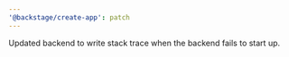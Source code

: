 ```yaml
---
'@backstage/create-app': patch
---
```


Updated backend to write stack trace when the backend fails to start up.
